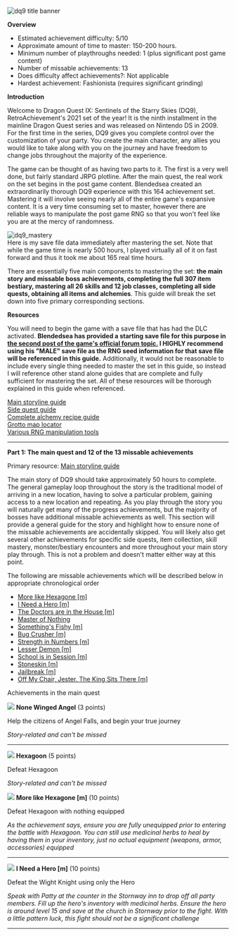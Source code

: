 ![dq9 title banner](https://user-images.githubusercontent.com/106546659/171050949-633ebf44-aa99-4fe3-a125-1faa70e41dfc.jpg)


**Overview**

- Estimated achievement difficulty: 5/10 
- Approximate amount of time to master: 150-200 hours. 
- Minimum number of playthroughs needed: 1 (plus significant post game content)
- Number of missable achievements: 13
- Does difficulty affect achievements?: Not applicable
- Hardest achievement: Fashionista (requires significant grinding)


**Introduction**

Welcome to Dragon Quest IX: Sentinels of the Starry Skies (DQ9), RetroAchievement's 2021 set of the year! It is the ninth installment in the mainline Dragon Quest series and was released on Nintendo DS in 2009. For the first time in the series, DQ9 gives you complete control over the customization of your party.  You create the main character, any allies you would like to take along with you on the journey and have freedom to change jobs throughout the majority of the experience.

The game can be thought of as having two parts to it. The first is a very well done, but fairly standard JRPG plotline. After the main quest, the real work on the set begins in the post game content. Blendedsea created an extraordinarily thorough DQ9 experience with this 164 achievement set. Mastering it will involve seeing nearly all of the entire game's expansive content. It is a very time consuming set to master, however there are reliable ways to manipulate the post game RNG so that you won't feel like you are at the mercy of randomness.

![dq9_mastery](https://user-images.githubusercontent.com/106546659/171057037-43521c71-9757-43ca-baa3-f6079e7d0854.JPG)<br>
Here is my save file data immediately after mastering the set.  Note that while the game time is nearly 500 hours, I played virtually all of it on fast forward and thus it took me about 165 real time hours.

There are essentially five main components to mastering the set: **the main story and missable boss achievements, completing the full 307 item bestiary, mastering all 26 skills and 12 job classes, completing all side quests, obtaining all items and alchemies**. This guide will break the set down into five primary corresponding sections.


**Resources**


You will need to begin the game with a save file that has had the DLC activated. **Blendedsea has provided a starting save file for this purpose in [the second post of the game's official forum topic.](https://retroachievements.org/viewtopic.php?t=11708)  I HIGHLY recommend using his "MALE" save file as the RNG seed information for that save file will be referenced in this guide.** Additionally, it would not be reasonable to include every single thing needed to master the set in this guide, so instead I will reference other stand alone guides that are complete and fully sufficient for mastering the set.  All of these resources will be thorough explained in this guide when referenced.

[Main storyline guide](https://gamefaqs.gamespot.com/ds/937281-dragon-quest-ix-sentinels-of-the-starry-skies/faqs/60437)<br>
[Side quest guide](https://almarsguides.com/retro/walkthroughs/NDS/Games/DragonQuestIXSentinelsoftheStarrySkies/Sidequests/ByNumber/)<br>
[Complete alchemy recipe guide](https://gamefaqs.gamespot.com/ds/937281-dragon-quest-ix-sentinels-of-the-starry-skies/faqs/60440)<br>
[Grotto map locator](https://www.woodus.com/den/games/dq9ds/tms/)<br>
[Various RNG manipulation tools](https://www.yabd.org/apps/dq9/)<br>

***

**Part 1: The main quest and 12 of the 13 missable achievements**


Primary resource: [Main storyline guide](https://gamefaqs.gamespot.com/ds/937281-dragon-quest-ix-sentinels-of-the-starry-skies/faqs/60437)

The main story of DQ9 should take approximately 50 hours to complete. The general gameplay loop throughout the story is the traditional model of arriving in a new location, having to solve a particular problem, gaining access to a new location and repeating.  As you play through the story you will naturally get many of the progress achievements, but the majority of bosses have additional missable achievements as well.  This section will provide a general guide for the story and highlight how to ensure none of the missable achievements are accidentally skipped.  You will likely also get several other achievements for specific side quests, item collection, skill mastery, monster/bestiary encounters and more throughout your main story play through.  This is not a problem and doesn't matter either way at this point.

The following are missable achievements which will be described below in appropriate chronological order
* [More like Hexagone [m]](https://retroachievements.org/achievement/146751)
* [I Need a Hero [m]](https://retroachievements.org/achievement/146752)
* [The Doctors are in the House [m]](https://retroachievements.org/achievement/146753)
* [Master of Nothing](https://retroachievements.org/achievement/146754)
* [Something's Fishy [m]](https://retroachievements.org/achievement/146755)
* [Bug Crusher [m]](https://retroachievements.org/achievement/146756)
* [Strength in Numbers [m]](https://retroachievements.org/achievement/146757)
* [Lesser Demon [m]](https://retroachievements.org/achievement/146758)
* [School is in Session [m]](https://retroachievements.org/achievement/146759)
* [Stoneskin [m]](https://retroachievements.org/achievement/146760)
* [Jailbreak [m]](https://retroachievements.org/achievement/146761)
* [Off My Chair, Jester. The King Sits There [m]](https://retroachievements.org/achievement/146762)

Achievements in the main quest

![](https://s3-eu-west-1.amazonaws.com/i.retroachievements.org/Badge/163150.png) **None Winged Angel** (3 points)

Help the citizens of Angel Falls, and begin your true journey

_Story-related and can't be missed_

***

![](https://s3-eu-west-1.amazonaws.com/i.retroachievements.org/Badge/163151.png) **Hexagoon** (5 points)

Defeat Hexagoon

_Story-related and can't be missed_

![](https://s3-eu-west-1.amazonaws.com/i.retroachievements.org/Badge/163170.png) **More like Hexagone [m]** (10 points)

Defeat Hexagoon with nothing equipped

_As the achievement says, ensure you are fully unequipped prior to entering the battle with Hexagoon.  You can still use medicinal herbs to heal by having them in your inventory, just no actual equipment (weapons, armor, accessories) equipped_

***

![](https://s3-eu-west-1.amazonaws.com/i.retroachievements.org/Badge/163171.png) **I Need a Hero [m]** (10 points)

Defeat the Wight Knight using only the Hero

_Speak with Patty at the counter in the Stornway inn to drop off all party members.  Fill up the hero's inventory with medicinal herbs.  Ensure the hero is around level 15 and save at the church in Stornway prior to the fight.  With a little pattern luck, this fight should not be a significant challenge_

***






